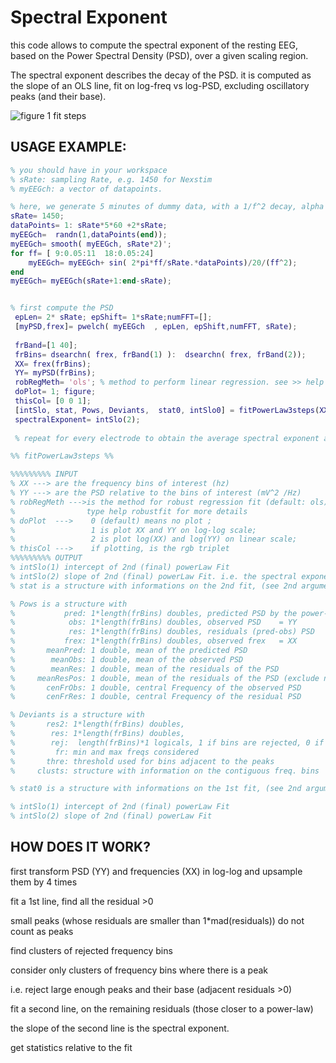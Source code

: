 # Spectral Exponent


this code allows to compute the spectral exponent of the resting EEG, based on the Power Spectral Density (PSD), over a given scaling region.

The spectral exponent describes the decay of the PSD. it is computed as the slope of an OLS line, fit on log-freq vs log-PSD, excluding oscillatory peaks (and their base).

![figure 1 fit steps](https://user-images.githubusercontent.com/6671316/49792598-72717e00-fd33-11e8-993c-0430313dee43.png)

## USAGE EXAMPLE:
````matlab
% you should have in your workspace
% sRate: sampling Rate, e.g. 1450 for Nexstim
% myEEGch: a vector of datapoints.  

% here, we generate 5 minutes of dummy data, with a 1/f^2 decay, alpha and beta oscillations
sRate= 1450;
dataPoints= 1: sRate*5*60 +2*sRate;
myEEGch=  randn(1,dataPoints(end)); 
myEEGch= smooth( myEEGch, sRate*2)'; 
for ff= [ 9:0.05:11  18:0.05:24] 
    myEEGch= myEEGch+ sin( 2*pi*ff/sRate.*dataPoints)/20/(ff^2); 
end 
myEEGch= myEEGch(sRate+1:end-sRate);


% first compute the PSD
 epLen= 2* sRate; epShift= 1*sRate;numFFT=[];
 [myPSD,frex]= pwelch( myEEGch  , epLen, epShift,numFFT, sRate); 
 
 frBand=[1 40];
 frBins= dsearchn( frex, frBand(1) ):  dsearchn( frex, frBand(2));
 XX= frex(frBins);
 YY= myPSD(frBins);
 robRegMeth= 'ols'; % method to perform linear regression. see >> help robustfit
 doPlot= 1; figure;
 thisCol= [0 0 1];
 [intSlo, stat, Pows, Deviants,  stat0, intSlo0] = fitPowerLaw3steps(XX,YY, robRegMeth,  doPlot, thisCol)
 spectralExponent= intSlo(2);
 
 % repeat for every electrode to obtain the average spectral exponent across the scalp

%% fitPowerLaw3steps %%

%%%%%%%%% INPUT 
% XX ---> are the frequency bins of interest (hz)
% YY ---> are the PSD relative to the bins of interest (mV^2 /Hz)
% robRegMeth --->is the method for robust regression fit (default: ols)
%                type help robustfit for more details
% doPlot  --->    0 (default) means no plot ; 
%                 1 is plot XX and YY on log-log scale;  
%                 2 is plot log(XX) and log(YY) on linear scale; 
% thisCol --->    if plotting, is the rgb triplet
%%%%%%%%% OUTPUT
% intSlo(1) intercept of 2nd (final) powerLaw Fit
% intSlo(2) slope of 2nd (final) powerLaw Fit. i.e. the spectral exponent
% stat is a structure with informations on the 2nd fit, (see 2nd argument of robustfit)

% Pows is a structure with
%           pred: 1*length(frBins) doubles, predicted PSD by the power-law fit
%            obs: 1*length(frBins) doubles, observed PSD    = YY
%            res: 1*length(frBins) doubles, residuals (pred-obs) PSD
%           frex: 1*length(frBins) doubles, observed frex   = XX
%       meanPred: 1 double, mean of the predicted PSD
%        meanObs: 1 double, mean of the observed PSD
%        meanRes: 1 double, mean of the residuals of the PSD
%     meanResPos: 1 double, mean of the residuals of the PSD (exclude negative values)
%       cenFrObs: 1 double, central Frequency of the observed PSD
%       cenFrRes: 1 double, central Frequency of the residual PSD

% Deviants is a structure with 
%       res2: 1*length(frBins) doubles, 
%        res: 1*length(frBins) doubles, 
%        rej:  length(frBins)*1 logicals, 1 if bins are rejected, 0 if kept   for fitting the 2nd power-law
%         fr: min and max freqs considered
%       thre: threshold used for bins adjacent to the peaks
%     clusts: structure with information on the contiguous freq. bins 

% stat0 is a structure with informations on the 1st fit, (see 2nd argument of robustfit)

% intSlo(1) intercept of 2nd (final) powerLaw Fit
% intSlo(2) slope of 2nd (final) powerLaw Fit
````

## HOW DOES IT WORK?
first transform PSD (YY) and frequencies (XX) in log-log and upsample them by 4 times

fit a 1st line, find all the residual >0

small peaks (whose residuals are smaller than 1*mad(residuals)) do not count as peaks

find clusters of rejected frequency bins 

consider only clusters of frequency bins where there is a peak

i.e. reject large enough peaks and their base (adjacent residuals >0)

fit a second line, on the remaining residuals (those closer to a power-law)

the slope of the second line is the spectral exponent. 

get statistics relative to the fit
